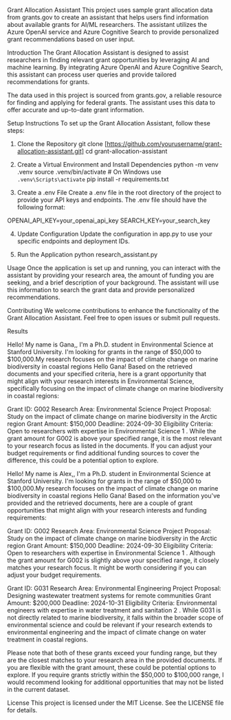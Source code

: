 Grant Allocation Assistant
This project uses sample grant allocation data from grants.gov to create an assistant that helps users find information about available grants for AI/ML researchers. The assistant utilizes the Azure OpenAI service and Azure Cognitive Search to provide personalized grant recommendations based on user input.

Introduction
The Grant Allocation Assistant is designed to assist researchers in finding relevant grant opportunities by leveraging AI and machine learning. By integrating Azure OpenAI and Azure Cognitive Search, this assistant can process user queries and provide tailored recommendations for grants.

The data used in this project is sourced from grants.gov, a reliable resource for finding and applying for federal grants. The assistant uses this data to offer accurate and up-to-date grant information.

Setup Instructions
To set up the Grant Allocation Assistant, follow these steps:


1. Clone the Repository
git clone [https://github.com/yourusername/grant-allocation-assistant.git]
cd grant-allocation-assistant

2. Create a Virtual Environment and Install Dependencies
python -m venv .venv
source .venv/bin/activate  # On Windows use `.venv\Scripts\activate`
pip install -r requirements.txt

3. Create a .env File
Create a .env file in the root directory of the project to provide your API keys and endpoints. The .env file should have the following format:

OPENAI_API_KEY=your_openai_api_key
SEARCH_KEY=your_search_key

4. Update Configuration
Update the configuration in app.py to use your specific endpoints and deployment IDs.

5. Run the Application
python research_assistant.py

Usage
Once the application is set up and running, you can interact with the assistant by providing your research area, the amount of funding you are seeking, and a brief description of your background. The assistant will use this information to search the grant data and provide personalized recommendations.

Contributing
We welcome contributions to enhance the functionality of the Grant Allocation Assistant. Feel free to open issues or submit pull requests.




Results 

Hello! My name is Gana,, I'm a Ph.D. student in Environmental Science at Stanford University. I'm looking for grants in the range of $50,000 to $100,000.My research focuses on the impact of climate change on marine biodiversity in coastal regions
Hello Gana! Based on the retrieved documents and your specified criteria, here is a grant opportunity that might align with your research interests in Environmental Science, specifically focusing on the impact of climate change on marine biodiversity in coastal regions:

Grant ID: G002
Research Area: Environmental Science
Project Proposal: Study on the impact of climate change on marine biodiversity in the Arctic region
Grant Amount: $150,000
Deadline: 2024-09-30
Eligibility Criteria: Open to researchers with expertise in Environmental Science 1 .
While the grant amount for G002 is above your specified range, it is the most relevant to your research focus as listed in the documents. If you can adjust your budget requirements or find additional funding sources to cover the difference, this could be a potential option to explore.

Hello! My name is Alex,, I'm a Ph.D. student in Environmental Science at Stanford University. I'm looking for grants in the range of $50,000 to $100,000.My research focuses on the impact of climate change on marine biodiversity in coastal regions
Hello Gana! Based on the information you've provided and the retrieved documents, here are a couple of grant opportunities that might align with your research interests and funding requirements:

Grant ID: G002
Research Area: Environmental Science
Project Proposal: Study on the impact of climate change on marine biodiversity in the Arctic region
Grant Amount: $150,000
Deadline: 2024-09-30
Eligibility Criteria: Open to researchers with expertise in Environmental Science 1 .
Although the grant amount for G002 is slightly above your specified range, it closely matches your research focus. It might be worth considering if you can adjust your budget requirements.

Grant ID: G031
Research Area: Environmental Engineering
Project Proposal: Designing wastewater treatment systems for remote communities
Grant Amount: $200,000
Deadline: 2024-10-31
Eligibility Criteria: Environmental engineers with expertise in water treatment and sanitation 2 .
While G031 is not directly related to marine biodiversity, it falls within the broader scope of environmental science and could be relevant if your research extends to environmental engineering and the impact of climate change on water treatment in coastal regions.

Please note that both of these grants exceed your funding range, but they are the closest matches to your research area in the provided documents. If you are flexible with the grant amount, these could be potential options to explore. If you require grants strictly within the $50,000 to $100,000 range, I would recommend looking for additional opportunities that may not be listed in the current dataset.



License
This project is licensed under the MIT License. See the LICENSE file for details.

